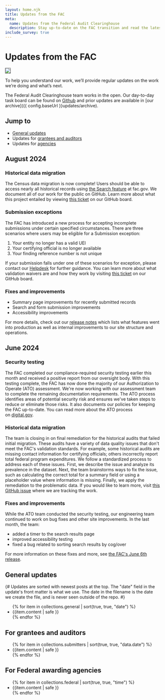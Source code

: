 ```yaml
---
layout: home.njk
title: Updates from the FAC
meta:
  name: Updates from the Federal Audit Clearinghouse
  description: Stay up-to-date on the FAC transition and read the latest on the single audit process.
include_survey: true
---
```


# Updates from the FAC

<img src="{{config.baseUrl}}assets/img/updates/roadmap-08-2024.png" style="border: 1px solid #555;"/>

To help you understand our work, we’ll provide regular updates on the work we’re doing and what’s next. 

The Federal Audit Clearinghouse team works in the open. Our day-to-day task board can be found on [Github](https://github.com/orgs/GSA-TTS/projects/11/views/2) and prior updates are available in [our archive]({{ config.baseUrl }}updates/archive).

## Jump to

* [General updates](#general)
* Updates for [grantees and auditors](#grantees-and-auditors)
* Updates for [agencies](#agencies)

## August 2024

### Historical data migration
The Census data migration is now complete\! Users should be able to access nearly all historical records using [the Search feature](https://app.fac.gov/dissemination/search/) at fac.gov. We document all of our work for the public on GitHub. Learn more about what this project entailed by viewing [this ticket](https://github.com/GSA-TTS/FAC/issues/3364) on our GitHub board.

### Submission exceptions
The FAC has introduced a new process for accepting incomplete submissions under certain specified circumstances. There are three scenarios where users may be eligible for a Submission exception:

1. Your entity no longer has a valid UEI  
2. Your certifying official is no longer available  
3. Your finding reference number is not unique

If your submission falls under one of these scenarios for exception, please contact our [Helpdesk](https://support.fac.gov/hc/en-us) for further guidance. You can learn more about what validation waivers are and how they work by visiting [this ticket](https://github.com/GSA-TTS/FAC/blob/main/docs/architecture/decisions/0037-validation-waivers.md) on our GitHub board. 

### Fixes and improvements

* Summary page improvements for recently submitted records  
* Search and form submission improvements  
* Accessibility improvements

For more details, check out our [release notes](https://github.com/GSA-TTS/FAC/releases) which lists what features went into production as well as internal improvements to our site structure and operations.

## June 2024

### Security testing

The FAC completed our compliance-required security testing earlier this month and received a positive report from our oversight body. With this testing complete, the FAC has now done the majority of our Authorization to Operate (ATO) assessment. We're now working with our assessment team to complete the remaining documentation requirements. The ATO process identifies areas of potential security risk and ensures we've taken steps to reduce or eliminate those risks. It also documents our policies for keeping the FAC up-to-date. You can read more about the ATO process on [digital.gov](http://digital.gov/).

### Historical data migration

The team is closing in on final remediation for the historical audits that failed initial migration. These audits have a variety of data quality issues that don't meet the FAC's validation standards. For example, some historical audits are missing contact information for certifying officials; others incorrectly report total federal program expenditures. We follow a standardized process to address each of these issues. First, we describe the issue and analyze its prevalence in the dataset. Next, the team brainstorms ways to fix the issue, such as calculating the correct total for a summary field or using a placeholder value where information is missing. Finally, we apply the remediation to the problematic data. If you would like to learn more, visit [this GitHub issue](https://github.com/GSA-TTS/FAC/issues/3364) where we are tracking the work.

### Fixes and improvements

While the ATO team conducted the security testing, our engineering team continued to work on bug fixes and other site improvements. In the last month, the team:
- added a timer to the search results page
- improved accessibility testing
- fixed a bug related to sorting search results by cog/over

For more information on these fixes and more, see [the FAC's June 6th release](https://github.com/GSA-TTS/FAC/releases/tag/v1.20240606).

<h2 id="general" >General updates</h3>

{#
Updates are sorted with newest posts at the top. The "date" field in the update's front matter is what we use. The date in the filename is the date we create the file, and is never seen outside of the repo.
#}

<ul>
{% for item in collections.general | sort(true, true, "date") %}
    <li>{{item.content | safe }}</li>
{% endfor %}
</ul>

<h2 id="grantees-and-auditors">For grantees and auditors</h3>
<ul>
{% for item in collections.submitters | sort(true, true, "data.date") %}
    <li>{{item.content | safe }}</li>
{% endfor %}
</ul>


<h2 id="agencies">For Federal awarding agencies</h3>
<ul>
{% for item in collections.federal | sort(true, true, "time") %}
    <li>{{item.content | safe }}</li>
{% endfor %}
</ul>
